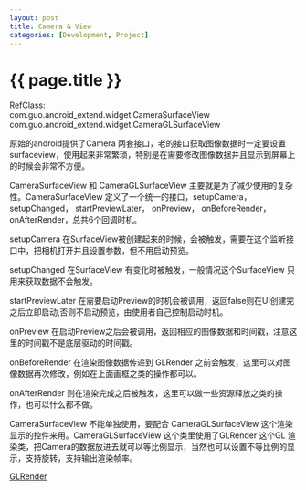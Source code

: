 ```yaml
---
layout: post
title: Camera & View
categories: [Development, Project]
---
```


{{ page.title }}
================
RefClass:    
	com.guo.android_extend.widget.CameraSurfaceView        
	com.guo.android_extend.widget.CameraGLSurfaceView  
	
原始的android提供了Camera 两套接口，老的接口获取图像数据时一定要设置surfaceview，使用起来非常繁琐，特别是在需要修改图像数据并且显示到屏幕上的时候会非常不方便。    

CameraSurfaceView 和 CameraGLSurfaceView 主要就是为了减少使用的复杂性。CameraSurfaceView 定义了一个统一的接口，setupCamera， setupChanged， startPreviewLater， onPreview， onBeforeRender， onAfterRender，总共6个回调时机。     

setupCamera 在SurfaceView被创建起来的时候，会被触发，需要在这个监听接口中，把相机打开并且设置参数，但不用启动预览。

setupChanged 在SurfaceView 有变化时被触发，一般情况这个SurfaceView 只用来获取数据不会触发。    

startPreviewLater 在需要启动Preview的时机会被调用，返回false则在UI创建完之后立即启动,否则不启动预览，由使用者自己控制启动时机。

onPreview 在启动Preview之后会被调用，返回相应的图像数据和时间戳，注意这里的时间戳不是底层驱动的时间戳。

onBeforeRender 在渲染图像数据传递到 GLRender 之前会触发，这里可以对图像数据再次修改，例如在上面画框之类的操作都可以。

onAfterRender 则在渲染完成之后被触发，这里可以做一些资源释放之类的操作，也可以什么都不做。

CameraSurfaceView 不能单独使用，要配合 CameraGLSurfaceView 这个渲染显示的控件来用。CameraGLSurfaceView  这个类里使用了GLRender 这个GL 渲染类，把Camera的数据放进去就可以等比例显示，当然也可以设置不等比例的显示，支持旋转，支持输出渲染帧率。

[GLRender](https://gqjjqg.github.io/development/project/2017/11/04/GLRender.html)    



